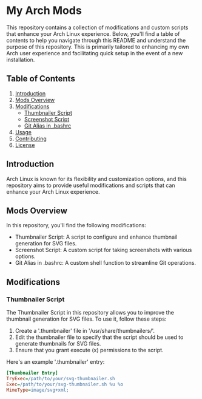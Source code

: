 # My Arch Mods

This repository contains a collection of modifications and custom scripts that enhance your Arch Linux experience. Below, you'll find a table of contents to help you navigate through this README and understand the purpose of this repository. This is primarily tailored to enhancing my own Arch user experience and facilitating quick setup in the event of a new installation.

## Table of Contents

1. [Introduction](#introduction)
2. [Mods Overview](#mods-overview)
3. [Modifications](#modifications)
    - [Thumbnailer Script](#thumbnailer-script)
    - [Screenshot Script](#screenshot-script)
    - [Git Alias in .bashrc](#git-alias-in-bashrc)
4. [Usage](#usage)
5. [Contributing](#contributing)
6. [License](#license)

## Introduction <a name="introduction"></a>

Arch Linux is known for its flexibility and customization options, and this repository aims to provide useful modifications and scripts that can enhance your Arch Linux experience. 

## Mods Overview <a name="mods-overview"></a>

In this repository, you'll find the following modifications:

- Thumbnailer Script: A script to configure and enhance thumbnail generation for SVG files.
- Screenshot Script: A custom script for taking screenshots with various options.
- Git Alias in .bashrc: A custom shell function to streamline Git operations.

## Modifications <a name="modifications"></a>

### Thumbnailer Script <a name="thumbnailer-script"></a>

The Thumbnailer Script in this repository allows you to improve the thumbnail generation for SVG files. To use it, follow these steps:

1. Create a '.thumbnailer' file in '/usr/share/thumbnailers/'.
2. Edit the thumbnailer file to specify that the script should be used to generate thumbnails for SVG files.
3. Ensure that you grant execute (x) permissions to the script.

Here's an example '.thumbnailer' entry:

```ini
[Thumbnailer Entry]
TryExec=/path/to/your/svg-thumbnailer.sh
Exec=/path/to/your/svg-thumbnailer.sh %u %o
MimeType=image/svg+xml;
